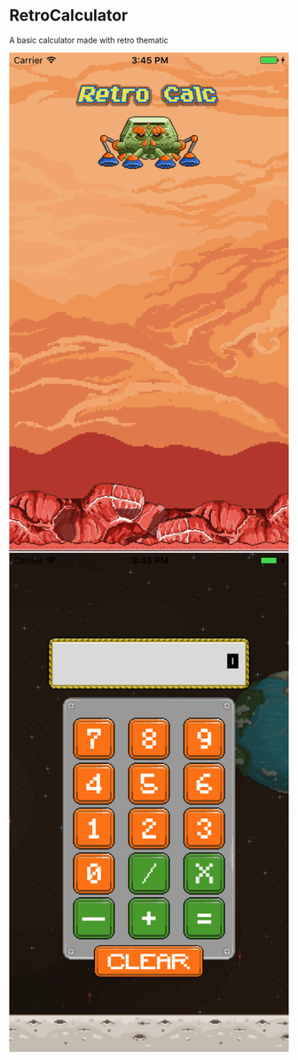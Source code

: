 # RetroCalculator

A basic calculator made with retro thematic 

![alt text](https://raw.githubusercontent.com/saulrivera/RetroCalculator/master/snaps/launch.png)
![alt text](https://raw.githubusercontent.com/saulrivera/RetroCalculator/master/snaps/main.png)
